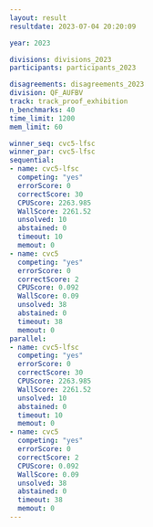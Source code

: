 ```yaml
---
layout: result
resultdate: 2023-07-04 20:20:09

year: 2023

divisions: divisions_2023
participants: participants_2023

disagreements: disagreements_2023
division: QF_AUFBV
track: track_proof_exhibition
n_benchmarks: 40
time_limit: 1200
mem_limit: 60

winner_seq: cvc5-lfsc
winner_par: cvc5-lfsc
sequential:
- name: cvc5-lfsc
  competing: "yes"
  errorScore: 0
  correctScore: 30
  CPUScore: 2263.985
  WallScore: 2261.52
  unsolved: 10
  abstained: 0
  timeout: 10
  memout: 0
- name: cvc5
  competing: "yes"
  errorScore: 0
  correctScore: 2
  CPUScore: 0.092
  WallScore: 0.09
  unsolved: 38
  abstained: 0
  timeout: 38
  memout: 0
parallel:
- name: cvc5-lfsc
  competing: "yes"
  errorScore: 0
  correctScore: 30
  CPUScore: 2263.985
  WallScore: 2261.52
  unsolved: 10
  abstained: 0
  timeout: 10
  memout: 0
- name: cvc5
  competing: "yes"
  errorScore: 0
  correctScore: 2
  CPUScore: 0.092
  WallScore: 0.09
  unsolved: 38
  abstained: 0
  timeout: 38
  memout: 0
---
```

